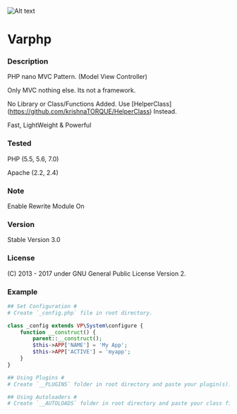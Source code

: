 ![Alt text](_apps/default/ico1.png?raw=true "Varphp")
# Varphp

### Description
PHP nano MVC Pattern. (Model View Controller)

Only MVC nothing else. Its not a framework.

No Library or Class/Functions Added.
Use [HelperClass] (https://github.com/krishnaTORQUE/HelperClass) Instead.

Fast, LightWeight & Powerful

### Tested
PHP     (5.5, 5.6, 7.0)

Apache  (2.2, 2.4)

### Note
Enable Rewrite Module On

### Version
Stable Version 3.0

### License
(C) 2013 - 2017 under GNU General Public License Version 2.

### Example
```php
## Set Configuration #
# Create `_config.php` file in root directory.

class _config extends VP\System\configure {
    function __construct() {
        parent::__construct();
        $this->APP['NAME'] = 'My App';
        $this->APP['ACTIVE'] = 'myapp';
    }
}

## Using Plugins #
# Create `__PLUGINS` folder in root directory and paste your plugin(s).

## Using Autoloaders #
# Create `__AUTOLOADS` folder in root directory and paste your class file.
```
